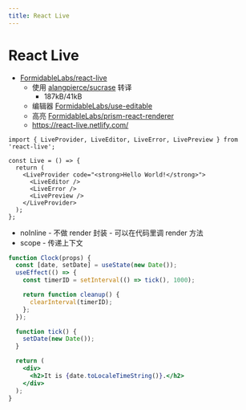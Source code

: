 ```yaml
---
title: React Live
---
```


# React Live

- [FormidableLabs/react-live](https://github.com/FormidableLabs/react-live)
  - 使用 [alangpierce/sucrase](https://github.com/alangpierce/sucrase) 转译
    - 187kB/41kB
  - 编辑器 [FormidableLabs/use-editable](https://github.com/FormidableLabs/use-editable)
  - 高亮 [FormidableLabs/prism-react-renderer](https://github.com/FormidableLabs/prism-react-renderer)
  - https://react-live.netlify.com/

```tsx
import { LiveProvider, LiveEditor, LiveError, LivePreview } from 'react-live';

const Live = () => {
  return (
    <LiveProvider code="<strong>Hello World!</strong>">
      <LiveEditor />
      <LiveError />
      <LivePreview />
    </LiveProvider>
  );
};
```

- noInline - 不做 render 封装 - 可以在代码里调 render 方法
- scope - 传递上下文

```jsx
function Clock(props) {
  const [date, setDate] = useState(new Date());
  useEffect(() => {
    const timerID = setInterval(() => tick(), 1000);

    return function cleanup() {
      clearInterval(timerID);
    };
  });

  function tick() {
    setDate(new Date());
  }

  return (
    <div>
      <h2>It is {date.toLocaleTimeString()}.</h2>
    </div>
  );
}
```
